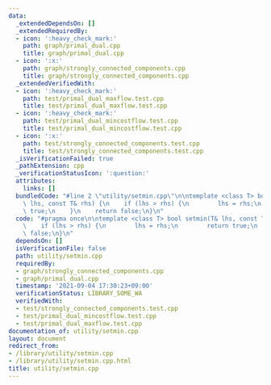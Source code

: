 ```yaml
---
data:
  _extendedDependsOn: []
  _extendedRequiredBy:
  - icon: ':heavy_check_mark:'
    path: graph/primal_dual.cpp
    title: graph/primal_dual.cpp
  - icon: ':x:'
    path: graph/strongly_connected_components.cpp
    title: graph/strongly_connected_components.cpp
  _extendedVerifiedWith:
  - icon: ':heavy_check_mark:'
    path: test/primal_dual_maxflow.test.cpp
    title: test/primal_dual_maxflow.test.cpp
  - icon: ':heavy_check_mark:'
    path: test/primal_dual_mincostflow.test.cpp
    title: test/primal_dual_mincostflow.test.cpp
  - icon: ':x:'
    path: test/strongly_connected_components.test.cpp
    title: test/strongly_connected_components.test.cpp
  _isVerificationFailed: true
  _pathExtension: cpp
  _verificationStatusIcon: ':question:'
  attributes:
    links: []
  bundledCode: "#line 2 \"utility/setmin.cpp\"\n\ntemplate <class T> bool setmin(T&\
    \ lhs, const T& rhs) {\n    if (lhs > rhs) {\n        lhs = rhs;\n        return\
    \ true;\n    }\n    return false;\n}\n"
  code: "#pragma once\n\ntemplate <class T> bool setmin(T& lhs, const T& rhs) {\n\
    \    if (lhs > rhs) {\n        lhs = rhs;\n        return true;\n    }\n    return\
    \ false;\n}\n"
  dependsOn: []
  isVerificationFile: false
  path: utility/setmin.cpp
  requiredBy:
  - graph/strongly_connected_components.cpp
  - graph/primal_dual.cpp
  timestamp: '2021-09-04 17:30:23+09:00'
  verificationStatus: LIBRARY_SOME_WA
  verifiedWith:
  - test/strongly_connected_components.test.cpp
  - test/primal_dual_mincostflow.test.cpp
  - test/primal_dual_maxflow.test.cpp
documentation_of: utility/setmin.cpp
layout: document
redirect_from:
- /library/utility/setmin.cpp
- /library/utility/setmin.cpp.html
title: utility/setmin.cpp
---
```

